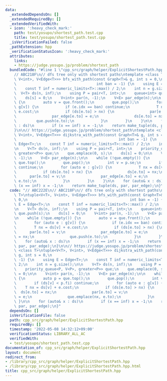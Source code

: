 ```yaml
---
data:
  _extendedDependsOn: []
  _extendedRequiredBy: []
  _extendedVerifiedWith:
  - icon: ':heavy_check_mark:'
    path: test/yosupo/shortest_path.test.cpp
    title: test/yosupo/shortest_path.test.cpp
  _isVerificationFailed: false
  _pathExtension: hpp
  _verificationStatusIcon: ':heavy_check_mark:'
  attributes:
    links:
    - https://judge.yosupo.jp/problem/shortest_path
  bundledCode: "#line 1 \"cpp_src/graph/helper/ExplicitShortestPath.hpp\"\n// ABC222E\n\
    // ABC218F\n// dfs tree only with shortest paths\ntemplate <class T>\ntuple<V<T>,\
    \ V<int>, V<Edge<T>>> bfs_with_path(const Graph<T>& g, int s = 0,\n          \
    \                                    int ban = -1) {\n    using E = Edge<T>;\n\
    \    const T inf = numeric_limits<T>::max() / 2;\n    int n = g.size();\n\n  \
    \  V<T> ds(n, inf);\n    using P = pair<T, int>;\n    queue<int> que;\n    que.push(s);\n\
    \    ds[s] = 0;\n    V<int> par(n, -1);\n    V<E> par_edge(n);\n\n    while (!que.empty())\
    \ {\n        auto v = que.front();\n        que.pop();\n        for (auto e :\
    \ g[v]) {\n            if (e.idx == ban) continue;\n            T nx = ds[v] +\
    \ e.cost;\n            if (ds[e.to] > nx) {\n                par[e.to] = v;\n\
    \                par_edge[e.to] = e;\n                ds[e.to] = nx;\n       \
    \         que.push(e.to);\n            }\n        }\n    }\n\n    for (auto& x\
    \ : ds)\n        if (x == inf) x = -1;\n    return make_tuple(ds, par, par_edge);\n\
    }\n\n// https://judge.yosupo.jp/problem/shortest_path\ntemplate <class T>\ntuple<V<T>,\
    \ V<int>, V<Edge<T>>> dijkstra_with_path(const Graph<T>& g, int s = 0,\n     \
    \                                              int ban = -1) {\n    using E =\
    \ Edge<T>;\n    const T inf = numeric_limits<T>::max() / 2;\n    int n = g.size();\n\
    \n    V<T> ds(n, inf);\n    using P = pair<T, int>;\n    priority_queue<P, V<P>,\
    \ greater<P>> que;\n    que.emplace(0, s);\n    ds[s] = 0;\n\n    V<int> par(n,\
    \ -1);\n    V<E> par_edge(n);\n\n    while (!que.empty()) {\n        auto p =\
    \ que.top();\n        que.pop();\n        int v = p.se;\n        if (ds[v] < p.fi)\
    \ continue;\n        for (auto e : g[v]) {\n            T nx = ds[v] + e.cost;\n\
    \            if (ds[e.to] > nx) {\n                ds[e.to] = nx;\n          \
    \      par[e.to] = v;\n                par_edge[e.to] = e;\n                que.emplace(nx,\
    \ e.to);\n            }\n        }\n    }\n\n    for (auto& x : ds)\n        if\
    \ (x == inf) x = -1;\n    return make_tuple(ds, par, par_edge);\n}\n"
  code: "// ABC222E\n// ABC218F\n// dfs tree only with shortest paths\ntemplate <class\
    \ T>\ntuple<V<T>, V<int>, V<Edge<T>>> bfs_with_path(const Graph<T>& g, int s =\
    \ 0,\n                                              int ban = -1) {\n    using\
    \ E = Edge<T>;\n    const T inf = numeric_limits<T>::max() / 2;\n    int n = g.size();\n\
    \n    V<T> ds(n, inf);\n    using P = pair<T, int>;\n    queue<int> que;\n   \
    \ que.push(s);\n    ds[s] = 0;\n    V<int> par(n, -1);\n    V<E> par_edge(n);\n\
    \n    while (!que.empty()) {\n        auto v = que.front();\n        que.pop();\n\
    \        for (auto e : g[v]) {\n            if (e.idx == ban) continue;\n    \
    \        T nx = ds[v] + e.cost;\n            if (ds[e.to] > nx) {\n          \
    \      par[e.to] = v;\n                par_edge[e.to] = e;\n                ds[e.to]\
    \ = nx;\n                que.push(e.to);\n            }\n        }\n    }\n\n\
    \    for (auto& x : ds)\n        if (x == inf) x = -1;\n    return make_tuple(ds,\
    \ par, par_edge);\n}\n\n// https://judge.yosupo.jp/problem/shortest_path\ntemplate\
    \ <class T>\ntuple<V<T>, V<int>, V<Edge<T>>> dijkstra_with_path(const Graph<T>&\
    \ g, int s = 0,\n                                                   int ban =\
    \ -1) {\n    using E = Edge<T>;\n    const T inf = numeric_limits<T>::max() /\
    \ 2;\n    int n = g.size();\n\n    V<T> ds(n, inf);\n    using P = pair<T, int>;\n\
    \    priority_queue<P, V<P>, greater<P>> que;\n    que.emplace(0, s);\n    ds[s]\
    \ = 0;\n\n    V<int> par(n, -1);\n    V<E> par_edge(n);\n\n    while (!que.empty())\
    \ {\n        auto p = que.top();\n        que.pop();\n        int v = p.se;\n\
    \        if (ds[v] < p.fi) continue;\n        for (auto e : g[v]) {\n        \
    \    T nx = ds[v] + e.cost;\n            if (ds[e.to] > nx) {\n              \
    \  ds[e.to] = nx;\n                par[e.to] = v;\n                par_edge[e.to]\
    \ = e;\n                que.emplace(nx, e.to);\n            }\n        }\n   \
    \ }\n\n    for (auto& x : ds)\n        if (x == inf) x = -1;\n    return make_tuple(ds,\
    \ par, par_edge);\n}"
  dependsOn: []
  isVerificationFile: false
  path: cpp_src/graph/helper/ExplicitShortestPath.hpp
  requiredBy: []
  timestamp: '2022-05-08 14:32:12+09:00'
  verificationStatus: LIBRARY_ALL_AC
  verifiedWith:
  - test/yosupo/shortest_path.test.cpp
documentation_of: cpp_src/graph/helper/ExplicitShortestPath.hpp
layout: document
redirect_from:
- /library/cpp_src/graph/helper/ExplicitShortestPath.hpp
- /library/cpp_src/graph/helper/ExplicitShortestPath.hpp.html
title: cpp_src/graph/helper/ExplicitShortestPath.hpp
---
```

